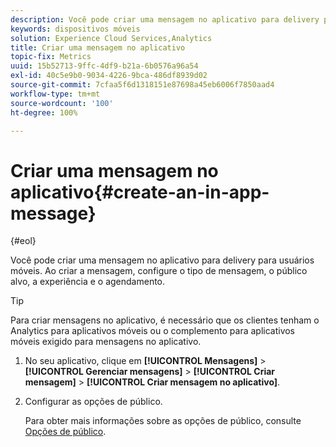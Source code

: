 ```yaml
---
description: Você pode criar uma mensagem no aplicativo para delivery para usuários móveis. Ao criar a mensagem, configure o tipo de mensagem, o público alvo, a experiência e o agendamento.
keywords: dispositivos móveis
solution: Experience Cloud Services,Analytics
title: Criar uma mensagem no aplicativo
topic-fix: Metrics
uuid: 15b52713-9ffc-4df9-b21a-6b0576a96a54
exl-id: 40c5e9b0-9034-4226-9bca-486df8939d02
source-git-commit: 7cfaa5f6d1318151e87698a45eb6006f7850aad4
workflow-type: tm+mt
source-wordcount: '100'
ht-degree: 100%

---
```


# Criar uma mensagem no aplicativo{#create-an-in-app-message}

{#eol}

Você pode criar uma mensagem no aplicativo para delivery para usuários móveis. Ao criar a mensagem, configure o tipo de mensagem, o público alvo, a experiência e o agendamento.

>[!TIP]
>
>Para criar mensagens no aplicativo, é necessário que os clientes tenham o Analytics para aplicativos móveis ou o complemento para aplicativos móveis exigido para mensagens no aplicativo.

1. No seu aplicativo, clique em **[!UICONTROL Mensagens]** > **[!UICONTROL Gerenciar mensagens]** > **[!UICONTROL Criar mensagem]** > **[!UICONTROL Criar mensagem no aplicativo]**.
1. Configurar as opções de público.

   Para obter mais informações sobre as opções de público, consulte [Opções de público](/help/using/in-app-messaging/t-in-app-message/c-audience-in-app-message.md).
